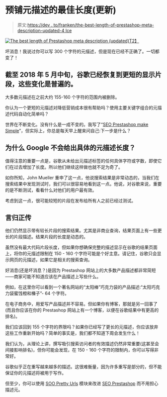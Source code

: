 # 预铺元描述的最佳长度(更新)

> 原文:[https://dev . to/franken/the-best-length-of-prestashop-meta-description-updated-4 lce](https://dev.to/franken/the-best-length-of-prestashop-meta-description-updated-4lce)

[![The best length of Prestashop meta description (updated)](../Images/06acb4514a94ac8cca3030a2c1a329f8.png)T2】](https://res.cloudinary.com/practicaldev/image/fetch/s--fVAKvjKj--/c_limit%2Cf_auto%2Cfl_progressive%2Cq_auto%2Cw_880/https://www.prestasoo.com/images/stories/the-best-length-of-prestashop-meta-description-length.jpg)

坏消息！我说过你可以写 300 个字符的元描述，但是现在已经不正确了。一切都变了！

## 截至 2018 年 5 月中旬，谷歌已经恢复到更短的显示片段，这些变化是普遍的。

大多数元描述在之前大约 155-160 个字符的范围内被删除。

你认为一个更短的元描述对降低营销成本很有帮助吗？使用主要关键字组合的元描述代码自动化简单吗？

世界在不断变化。没有什么是一成不变的。我写了“[SEO Prestashop make Simple](https://www.prestasoo.com/blog/prestashop-seo-made-simple-a-step-by-step-guide.html?utm_source=devto&utm_medium=article&utm_campaign=descriptionlengtharticle)”，但实际上，你总是每天早上醒来问自己:下一步是什么？

## 为什么 Google 不会给出具体的元描述长度？

值得注意的重要一点是，谷歌从未给出元描述标签的任何具体字符或字数，即使它们在过去增加了长度。所以他们继续这样做也就不足为奇了。

如你所知，John Mueller 重申了这一点，他说搜索结果是非常动态的，当我们在搜索结果中发现测试时，我们可以很容易地看到这一点。他说，对谷歌来说，重要的是不断测试，看看什么对他们的用户最有效。

考虑到这一点，很可能较短的片段在发布给所有人之前已经过测试。

## 言归正传

他们仍然显示带有较长片段的搜索结果。尤其是非商业查询，结果页面上有一些更长的片段描述。结果片段的长度是动态的。

虽然没有最大代码片段长度，但如果你想确保完整的描述显示在谷歌的结果页面上，将你的元描述限制在 150 - 160 个字符可能是个好主意。请记住，谷歌只会显示网页的元描述，如果它是相关的搜索查询。

好消息(还是坏消息？)是因为 Prestashop 网站上的大多数产品描述都非常简短——商家可能不知道应该在产品描述上写些什么。

例如，在这里你可以看到一个著名网站的“太阳棒”巧克力袋的产品描述:“太阳巧克力袋蜜饯橙和榛子”- 64 个字符。

在电子商务中，用爱写产品描述并不容易。但如果你有博客，那就是另一回事了(而且你应该在你的 Prestashop 网站上有一个博客，以便在谷歌结果中有更高的排名)。

我们应该回到 155 个字符的界限吗？如果你已经写了更长的元描述，你应该放弃这些工作重新开始吗？简单的事实是，我们都不知道下周会发生什么！

我们认为，从理论上讲，撰写吸引搜索访问者的有效描述仍然非常重要(这甚至会间接影响排名)，但你可能会发现，在 150 - 160 个字符的限制内，你可以写得非常好。

谷歌似乎正在重写越来越多的描述。这很难衡量，因为许多重写是部分的，但不能保证你的元描述将被用于写作。

但至少，你可以使用 [SOO Pretty Urls](https://www.prestasoo.com/prestashop-modules/soo-pretty-urls-prestashop-seo-module.html?utm_source=devto&utm_medium=article&utm_campaign=descriptionlengtharticle) 模块来改进 [SEO Prestashop](https://www.prestasoo.com/prestashop-modules/seo-redirection-premium.html?utm_source=devto&utm_medium=article&utm_campaign=descriptionlengtharticle) 而不用担心描述元。